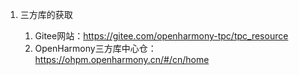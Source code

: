 1. 三方库的获取

    1. Gitee网站：https://gitee.com/openharmony-tpc/tpc_resource
    2. OpenHarmony三方库中心仓：https://ohpm.openharmony.cn/#/cn/home